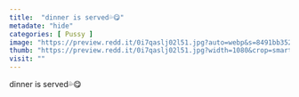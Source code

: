 ```yaml
---
title:  "dinner is served💦😋"
metadate: "hide"
categories: [ Pussy ]
image: "https://preview.redd.it/0i7qaslj02l51.jpg?auto=webp&s=8491bb352302fa5c121ead52200319003f90edf9"
thumb: "https://preview.redd.it/0i7qaslj02l51.jpg?width=1080&crop=smart&auto=webp&s=4097edd73baa32b1a66d0f99b3ccd733df622123"
visit: ""
---
```

dinner is served💦😋
